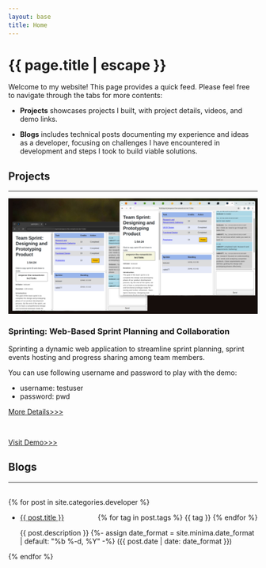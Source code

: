 ```yaml
---
layout: base
title: Home
---
```


<h1 class="post-title p-name" itemprop="name headline">{{ page.title | escape }}</h1>

<p>Welcome to my website! This page provides a quick feed. Please feel free to navigate through the tabs for more contents: </p>

- <strong>Projects</strong> showcases projects I built, with project details, videos, and demo links.

- <strong>Blogs</strong> includes technical posts documenting my experience and ideas as a developer, focusing on challenges I have encountered in development and steps I took to build viable solutions.

<!-- - <strong>Fun</strong> offers a booster shot for your curiosity. Posts here cover various fun topics such as linguistics, neuroscience, comics, and gardening. Feel free to head over for a dose of fun! -->

## Projects
---
<div id="project-pane">
    <div class="project-row">
        <img src="/assets/images/sprinting-project-cover.png">
        <div class="project-headline-box">
            <h3><strong>Sprinting: Web-Based Sprint Planning and Collaboration</strong></h3>
            <p>Sprinting a dynamic web application to streamline sprint planning, sprint events hosting and progress sharing among team members.</p>
            <p>You can use following username and password to play with the demo:</p>
            <ul>
                <li>username: testuser</li>
                <li>password: pwd</li>
            </ul>
            <p><a href="/projects#sprinting-web-based-sprint-planning-and-collaboration">More Details>>></a></p><br>
            <p><a href="https://44.203.49.24/" target="_blank">Visit Demo>>></a></p>
        </div>
    </div>
</div>


## Blogs
---
<br>
{% for post in site.categories.developer %}
  <ul>
    <li>
      <a href="{{ post.url }}">{{ post.title }}</a>
      <div style="float: right;">
        {% for tag in post.tags %}
          <span class="blog-tag">{{ tag }}</span>
        {% endfor %}
      </div>
      <p>
        {{ post.description }}
        {%- assign date_format = site.minima.date_format | default: "%b %-d, %Y" -%}
        <time class="dt-published" datetime="{{ post.date | date_to_xmlschema }}" itemprop="datePublished">
          ({{ post.date | date: date_format }})
        </time>
      </p>
    </li>
  </ul>
{% endfor %}
